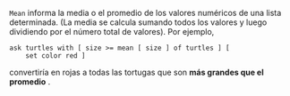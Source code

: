 ﻿`Mean` informa la media o el promedio de los valores numéricos de una lista determinada. (La media se calcula sumando todos los valores y luego dividiendo por el número total de valores). Por ejemplo, 

```
ask turtles with [ size >= mean [ size ] of turtles ] [ 
    set color red ]
```
convertiría en rojas a todas las tortugas que son **más grandes que el promedio** .